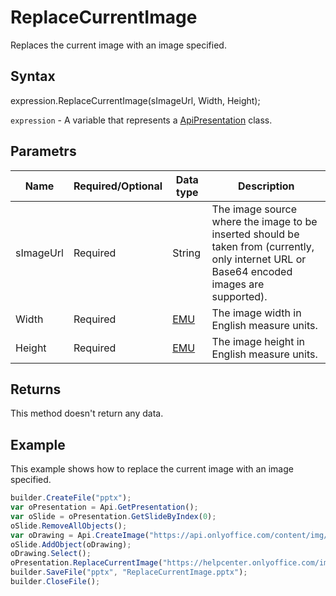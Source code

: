 # ReplaceCurrentImage

Replaces the current image with an image specified.

## Syntax

expression.ReplaceCurrentImage(sImageUrl, Width, Height);

`expression` - A variable that represents a [ApiPresentation](../ApiPresentation.md) class.

## Parametrs

| **Name** | **Required/Optional** | **Data type** | **Description** |
| ------------- | ------------- | ------------- | ------------- |
| sImageUrl | Required | String | The image source where the image to be inserted should be taken from (currently, only internet URL or Base64 encoded images are supported). |
| Width | Required | [EMU](../../../Enumerations/Emu.md) | The image width in English measure units. |
| Height | Required | [EMU](../../../Enumerations/Emu.md) | The image height in English measure units. |

## Returns

This method doesn't return any data.

## Example

This example shows how to replace the current image with an image specified.

```javascript
builder.CreateFile("pptx");
var oPresentation = Api.GetPresentation();
var oSlide = oPresentation.GetSlideByIndex(0);
oSlide.RemoveAllObjects();
var oDrawing = Api.CreateImage("https://api.onlyoffice.com/content/img/docbuilder/examples/coordinate_aspects.png", 300 * 36000, 150 * 36000);
oSlide.AddObject(oDrawing);
oDrawing.Select();
oPresentation.ReplaceCurrentImage("https://helpcenter.onlyoffice.com/images/Help/GettingStarted/Documents/big/EditDocument.png", 60 * 36000, 35 * 36000);
builder.SaveFile("pptx", "ReplaceCurrentImage.pptx");
builder.CloseFile();
```